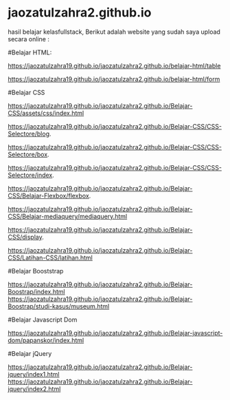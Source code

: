 # jaozatulzahra2.github.io
hasil belajar kelasfullstack, Berikut adalah website yang sudah saya upload secara online :

#Belajar HTML:

https://jaozatulzahra19.github.io/jaozatulzahra2.github.io/belajar-html/table

https://jaozatulzahra19.github.io/jaozatulzahra2.github.io/belajar-html/form


#Belajar CSS

https://jaozatulzahra19.github.io/jaozatulzahra2.github.io/Belajar-CSS/assets/css/index.html

https://jaozatulzahra19.github.io/jaozatulzahra2.github.io/Belajar-CSS/CSS-Selectore/blog.

https://jaozatulzahra19.github.io/jaozatulzahra2.github.io/Belajar-CSS/CSS-Selectore/box.

https://jaozatulzahra19.github.io/jaozatulzahra2.github.io/Belajar-CSS/CSS-Selectore/index.

https://jaozatulzahra19.github.io/jaozatulzahra2.github.io/Belajar-CSS/Belajar-Flexbox/flexbox.

https://jaozatulzahra19.github.io/jaozatulzahra2.github.io/Belajar-CSS/Belajar-mediaquery/mediaquery.html 

https://jaozatulzahra19.github.io/jaozatulzahra2.github.io/Belajar-CSS/display.

https://jaozatulzahra19.github.io/jaozatulzahra2.github.io/Belajar-CSS/Latihan-CSS/latihan.html


#Belajar Booststrap

https://jaozatulzahra19.github.io/jaozatulzahra2.github.io/Belajar-Boostrap/index.html
https://jaozatulzahra19.github.io/jaozatulzahra2.github.io/Belajar-Boostrap/studi-kasus/museum.html

#Belajar Javascript Dom

https://jaozatulzahra19.github.io/jaozatulzahra2.github.io/Belajar-javascript-dom/papanskor/index.html

#Belajar jQuery

https://jaozatulzahra19.github.io/jaozatulzahra2.github.io/Belajar-jquery/index1.html
https://jaozatulzahra19.github.io/jaozatulzahra2.github.io/Belajar-jquery/index2.html



